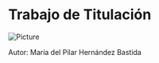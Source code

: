 # Trabajo de Titulación  

![Picture](https://pbs.twimg.com/profile_images/1367549945/escudo-facultad-ciencias.jpg)

Autor: María del Pilar Hernández Bastida
